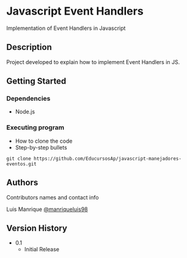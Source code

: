 # Javascript Event Handlers

Implementation of Event Handlers in Javascript

## Description

Project developed to explain how to implement Event Handlers in JS.

## Getting Started

### Dependencies

* Node.js
  
### Executing program

* How to clone the code
* Step-by-step bullets
```
git clone https://github.com/EducursosAp/javascript-manejadores-eventos.git
```

## Authors

Contributors names and contact info

Luis Manrique
[@manriqueluis98](https://www.linkedin.com/in/luis-manrique-julca-1a0a02175)

## Version History

* 0.1
    * Initial Release

